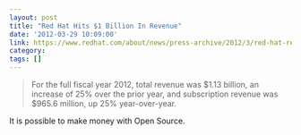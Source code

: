 ```yaml
---
layout: post
title: "Red Hat Hits $1 Billion In Revenue"
date: '2012-03-29 10:09:00'
link: https://www.redhat.com/about/news/press-archive/2012/3/red-hat-reports-fourth-quarter-and-fiscal-year-2012-results
category: 
tags: []
---
```


> For the full fiscal year 2012, total revenue was $1.13 billion, an increase of 25% over the prior year, and subscription revenue was $965.6 million, up 25% year-over-year.

It is possible to make money with Open Source.
